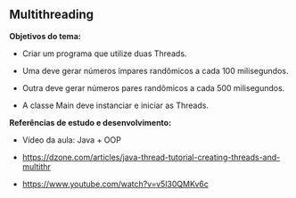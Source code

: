 ## Multithreading


**Objetivos do tema:**

- Criar um programa que utilize duas Threads.

- Uma deve gerar números ímpares randômicos a cada 100 milisegundos.

- Outra deve gerar números pares randômicos a cada 500 milisegundos.

- A classe Main deve instanciar e iniciar as Threads.



**Referências de estudo e desenvolvimento:**

- Vídeo da aula: Java + OOP

- https://dzone.com/articles/java-thread-tutorial-creating-threads-and-multithr

- https://www.youtube.com/watch?v=v5l30QMKv6c
